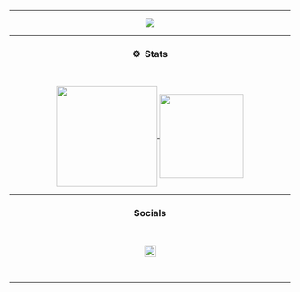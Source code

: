 -----

<p align = "center">
<img src="https://media.discordapp.net/attachments/855899695373353001/886697640576827422/f4bf62b4de7f992c58a05606c0282392.gif">
</p>

-----
### <p align="center">⚙️ &nbsp;Stats</p>
<br>
<p align="center">
<a href="https://github.com/JustFossa">
  <img height="180em" align="center" src="https://github-readme-stats.vercel.app/api?username=JustFossa&show_icons=true&theme=radical"/>
  <img height="150em" align="center" src="https://github-readme-stats-eight-theta.vercel.app/api/top-langs/?username=JustFossa&layout=compact&langs_count=8&theme=radical"/>
</a>
  
</p>

-----
### <p align="center">Socials</p>
<br>
<p align="center">
  <img align="center" alt="My Twitter | @bytixoh" width="21px" src="https://raw.githubusercontent.com/anuraghazra/anuraghazra/master/assets/twitter.svg" />
</p>
<br>

-----
